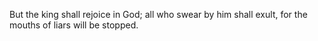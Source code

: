 But the king shall rejoice in God; all who swear by him shall exult, for the mouths of liars will be stopped.
